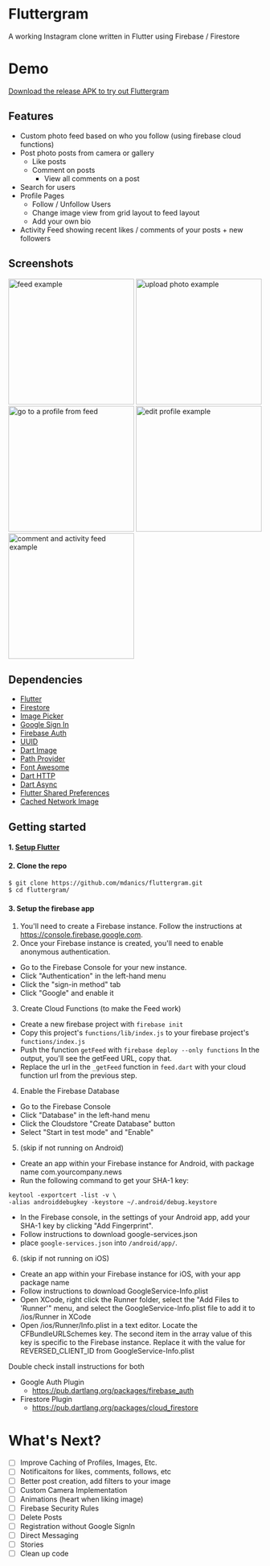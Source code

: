 # Fluttergram
A working Instagram clone written in Flutter using Firebase / Firestore

# Demo
[Download the release APK to try out Fluttergram](https://github.com/mdanics/fluttergram/raw/master/app-release.apk)

## Features

 * Custom photo feed based on who you follow (using firebase cloud functions)
 * Post photo posts from camera or gallery
   * Like posts
   * Comment on posts
        * View all comments on a post
 * Search for users
 * Profile Pages
   * Follow / Unfollow Users
   * Change image view from grid layout to feed layout
   * Add your own bio
 * Activity Feed showing recent likes / comments of your posts + new followers


## Screenshots
<p>
<img src="https://user-images.githubusercontent.com/10066840/45931079-61844e00-bf36-11e8-80d5-e02f8123db59.gif" alt="feed example" width="250">
<img src="https://user-images.githubusercontent.com/10066840/45931292-153b0d00-bf3a-11e8-84f3-e9e9547d679b.gif" alt="upload photo example" width="250">
<img src="https://user-images.githubusercontent.com/10066840/45931289-0d7b6880-bf3a-11e8-8d4b-8e4086924a08.gif" alt="go to a profile from feed" width="250">
<img src="https://user-images.githubusercontent.com/10066840/45931293-166c3a00-bf3a-11e8-8d67-4d89dfeac18d.gif" alt="edit profile example" width="250">
<img src="https://user-images.githubusercontent.com/10066840/45931251-7e6e5080-bf39-11e8-857b-18e7709b0f0c.gif" alt="comment and activity feed example" width="250">

</p>

## Dependencies

* [Flutter](https://flutter.io/)
* [Firestore](https://github.com/flutter/plugins/tree/master/packages/cloud_firestore)
* [Image Picker](https://github.com/flutter/plugins/tree/master/packages/image_picker)
* [Google Sign In](https://github.com/flutter/plugins/tree/master/packages/google_sign_in)
* [Firebase Auth](https://github.com/flutter/plugins/tree/master/packages/firebase_auth)
* [UUID](https://github.com/Daegalus/dart-uuid)
* [Dart Image](https://github.com/brendan-duncan/image)
* [Path Provider](https://github.com/flutter/plugins/tree/master/packages/path_provider)
* [Font Awesome](https://github.com/brianegan/font_awesome_flutter)
* [Dart HTTP](https://github.com/dart-lang/http)
* [Dart Async](https://github.com/dart-lang/async)
* [Flutter Shared Preferences]()
* [Cached Network Image](https://github.com/renefloor/flutter_cached_network_image)

## Getting started


#### 1. [Setup Flutter](https://flutter.io/setup/)

#### 2. Clone the repo

```sh
$ git clone https://github.com/mdanics/fluttergram.git
$ cd fluttergram/
```

#### 3. Setup the firebase app

1. You'll need to create a Firebase instance. Follow the instructions at https://console.firebase.google.com.
2. Once your Firebase instance is created, you'll need to enable anonymous authentication.

* Go to the Firebase Console for your new instance.
* Click "Authentication" in the left-hand menu
* Click the "sign-in method" tab
* Click "Google" and enable it

3. Create Cloud Functions (to make the Feed work)
* Create a new firebase project with `firebase init`
* Copy this project's `functions/lib/index.js` to your firebase project's `functions/index.js`
* Push the function `getFeed` with `firebase deploy --only functions`  In the output, you'll see the getFeed URL, copy that.
* Replace the url in the `_getFeed` function in `feed.dart` with your cloud function url from the previous step.

4. Enable the Firebase Database
* Go to the Firebase Console
* Click "Database" in the left-hand menu
* Click the Cloudstore "Create Database" button
* Select "Start in test mode" and "Enable"

5. (skip if not running on Android)

* Create an app within your Firebase instance for Android, with package name com.yourcompany.news
* Run the following command to get your SHA-1 key:

```
keytool -exportcert -list -v \
-alias androiddebugkey -keystore ~/.android/debug.keystore
```

* In the Firebase console, in the settings of your Android app, add your SHA-1 key by clicking "Add Fingerprint".
* Follow instructions to download google-services.json
* place `google-services.json` into `/android/app/`.


6. (skip if not running on iOS)

* Create an app within your Firebase instance for iOS, with your app package name
* Follow instructions to download GoogleService-Info.plist
* Open XCode, right click the Runner folder, select the "Add Files to 'Runner'" menu, and select the GoogleService-Info.plist file to add it to /ios/Runner in XCode
* Open /ios/Runner/Info.plist in a text editor. Locate the CFBundleURLSchemes key. The second item in the array value of this key is specific to the Firebase instance. Replace it with the value for REVERSED_CLIENT_ID from GoogleService-Info.plist

Double check install instructions for both
   - Google Auth Plugin
     - https://pub.dartlang.org/packages/firebase_auth
   - Firestore Plugin
     -  https://pub.dartlang.org/packages/cloud_firestore

# What's Next?
 - [ ] Improve Caching of Profiles, Images, Etc.
 - [ ] Notificaitons for likes, comments, follows, etc
 - [ ] Better post creation, add filters to your image
 - [ ] Custom Camera Implementation
 - [ ] Animations (heart when liking image)
 - [ ] Firebase Security Rules
 - [ ] Delete Posts
 - [ ] Registration without Google SignIn
 - [ ] Direct Messaging
 - [ ] Stories
 - [ ] Clean up code
